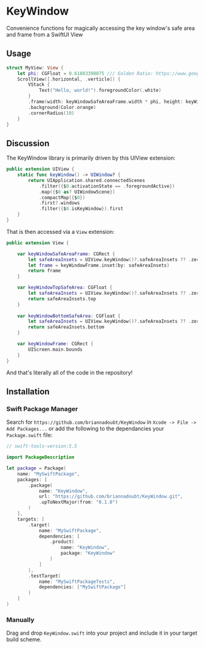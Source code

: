 # KeyWindow

Convenience functions for magically accessing the key window's safe area and frame from a SwiftUI View

## Usage

```swift
struct MyView: View {
    let phi: CGFloat = 0.61803398875 /// Golden Ratio: https://www.google.com/search?q=golden+ratio
    ScrollView([.horizontal, .verticle]) {
        VStack {
            Text("Hello, world!").foregroundColor(.white)
        }
        .frame(width: keyWindowSafeAreaFrame.width * phi, height: keyWindowSafeAreaFrame.height * phi)
        .background(Color.orange)
        .cornerRadius(10)
    }
}
```

## Discussion

The KeyWindow library is primarily driven by this UIView extension:

```swift
public extension UIView {
    static func keyWindow() -> UIWindow? {
        return UIApplication.shared.connectedScenes
            .filter({$0.activationState == .foregroundActive})
            .map({$0 as? UIWindowScene})
            .compactMap({$0})
            .first?.windows
            .filter({$0.isKeyWindow}).first
    }
}
```

That is then accessed via a `View` extension:

```swift
public extension View {

    var keyWindowSafeAreaFrame: CGRect {
        let safeAreaInsets = UIView.keyWindow()?.safeAreaInsets ?? .zero
        let frame = keyWindowFrame.inset(by: safeAreaInsets)
        return frame
    }

    var keyWindowTopSafeArea: CGFloat {
        let safeAreaInsets = UIView.keyWindow()?.safeAreaInsets ?? .zero
        return safeAreaInsets.top
    }
    
    var keyWindowBottomSafeArea: CGFloat {
        let safeAreaInsets = UIView.keyWindow()?.safeAreaInsets ?? .zero
        return safeAreaInsets.bottom
    }

    var keyWindowFrame: CGRect {
        UIScreen.main.bounds
    }
}
```

And that's literally all of the code in the repository!

## Installation

### Swift Package Manager

Search for `https://github.com/briannadoubt/KeyWindow` in `Xcode -> File -> Add Packages...` or add the following to the dependancies your `Package.swift` file:

```swift
// swift-tools-version:5.5

import PackageDescription

let package = Package(
    name: "MySwiftPackage",
    packages: [
        .package(
            name: "KeyWindow",
            url: "https://github.com/briannadoubt/KeyWindow.git",
            .upToNextMajor(from: "0.1.0")
        )
    ],
    targets: [
        .target(
            name: "MySwiftPackage",
            dependencies: [
                .product(
                    name: "KeyWindow",
                    package: "KeyWindow"
                )
            ]
        ),
        .testTarget(
            name: "MySwiftPackageTests",
            dependencies: ["MySwiftPackage"]
        )
    ]
)
```

### Manually

Drag and drop `KeyWindow.swift` into your project and include it in your target build scheme.

